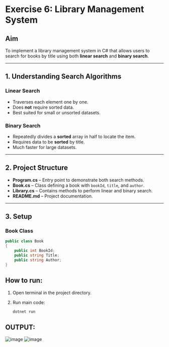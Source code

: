 # Exercise 6: Library Management System

## Aim
To implement a library management system in C# that allows users to search for books by title using both **linear search** and **binary search**.

---

## 1. Understanding Search Algorithms

### Linear Search
- Traverses each element one by one.
- Does **not** require sorted data.
- Best suited for small or unsorted datasets.

### Binary Search
- Repeatedly divides a **sorted** array in half to locate the item.
- Requires data to be **sorted** by title.
- Much faster for large datasets.

---

## 2. Project Structure

- **Program.cs** – Entry point to demonstrate both search methods.
- **Book.cs** – Class defining a book with `bookId`, `title`, and `author`.
- **Library.cs** – Contains methods to perform linear and binary search.
- **README.md** – Project documentation.

---

## 3. Setup

### Book Class
```csharp
public class Book
{
    public int BookId;
    public string Title;
    public string Author;
}
```

## How to run:
1. Open terminal in the project directory.
  


2. Run main code:
   ```bash
   dotnet run

## OUTPUT:

![image](https://github.com/user-attachments/assets/f5030ff3-e0cd-4765-8f88-606c0a4e8752)
![image](https://github.com/user-attachments/assets/5cd46184-c351-44e2-bf98-b3f192902d8e)

